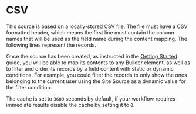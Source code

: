 # CSV

This source is based on a locally-stored CSV file. The file must have a CSV formatted header, which means the first line must contain the column names that will be used as the field name during the content mapping. The following lines represent the records.

Once the source has been created, as instructed in the [Getting Started](../) guide, you will be able to map its contents to any Builder element, as well as to filter and order its records by a field content with static or dynamic conditions. For example, you could filter the records to only show the ones belonging to the current user using the Site Source as a dynamic value for the filter condition.

The cache is set to `3600` seconds by default, if your workflow requires immediate results disable the cache by setting it to `0`.
